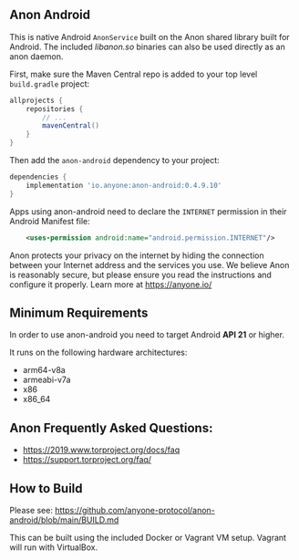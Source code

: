 ## Anon Android

This is native Android `AnonService` built on the Anon shared library built for
Android.  The included _libanon.so_ binaries can also be used directly as an anon
daemon.

First, make sure the Maven Central repo is added to your top level `build.gradle` project:
```gradle
allprojects {
    repositories {
        // ...
        mavenCentral()
    }
}
```

Then add the `anon-android` dependency to your project:
```gradle
dependencies {
    implementation 'io.anyone:anon-android:0.4.9.10'
}
```

Apps using anon-android need to declare the `INTERNET` permission in their Android Manifest file:

```xml
    <uses-permission android:name="android.permission.INTERNET"/>
```

Anon protects your privacy on the internet by hiding the connection 
between your Internet address and the services you use. We believe Anon
is reasonably secure, but please ensure you read the instructions and
configure it properly. Learn more at https://anyone.io/

## Minimum Requirements 

In order to use anon-android you need to target Android **API 21** or higher. 

It runs on the following hardware architectures:
- arm64-v8a 
- armeabi-v7a
- x86
- x86_64

## Anon Frequently Asked Questions:
        
- https://2019.www.torproject.org/docs/faq
- https://support.torproject.org/faq/


## How to Build

Please see: https://github.com/anyone-protocol/anon-android/blob/main/BUILD.md

This can be built using the included Docker or Vagrant VM setup. Vagrant will
run with VirtualBox.
